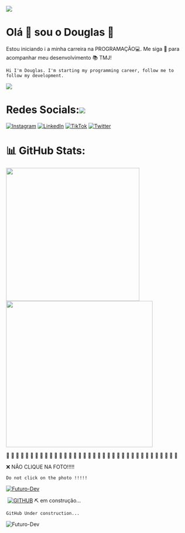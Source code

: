 ![](https://user-images.githubusercontent.com/74038190/225813708-98b745f2-7d22-48cf-9150-083f1b00d6c9.gif)



# Olá 👋  sou o Douglas :boy:



Estou iniciando :information_source: a minha carreira na PROGRAMAÇÂO:computer:. Me siga :sparkling_heart: para acompanhar meu desenvolvimento :books: TMJ!

```
Hi I'm Douglas. I'm starting my programming career, follow me to follow my development.
```



![](https://user-images.githubusercontent.com/74038190/212284158-e840e285-664b-44d7-b79b-e264b5e54825.gif)

# Redes Socials:![](https://user-images.githubusercontent.com/74038190/235294016-6556559a-ed58-4ca6-a4c9-c307cbe0b6b7.gif)

[![Instagram](https://img.shields.io/badge/Instagram-%23E4405F.svg?logo=Instagram&logoColor=white)](https://instagram.com/ziggyfreat) [![LinkedIn](https://img.shields.io/badge/LinkedIn-%230077B5.svg?logo=linkedin&logoColor=white)](https://linkedin.com/in/) [![TikTok](https://img.shields.io/badge/TikTok-%23000000.svg?logo=TikTok&logoColor=white)](https://tiktok.com/@douglasmiguew) [![Twitter](https://img.shields.io/badge/Twitter-%231DA1F2.svg?logo=Twitter&logoColor=white)](https://twitter.com/ziggyfreat) 

# 📊 GitHub Stats:



<img src="https://github-readme-stats-wheat-two-53.vercel.app/api?username=DouglasM1guel&theme=neon&hide_border=false&include_all_commits=false&count_private=false"  width="364px" />                    <img src="https://github-readme-streak-stats.herokuapp.com/?user=DouglasM1guel&theme=neon&hide_border=false"  width="400px" />



 :anger:  :anger:   :anger:  :anger:   :anger:  :anger:  :anger:  :anger:   :anger:   :anger:   :anger:   :anger:   :anger:   :anger:   :anger:    :anger:    :anger:    :anger:    :anger:    :anger:   :anger:   :anger:    :anger:    :anger:   :anger:   :anger:    :anger:  :anger:   :anger:  :anger:   :anger:    :anger:  :anger:  :anger:   :anger:  :anger:  

:x: NÂO CLIQUE NA FOTO!!!!!

```
Do not click on the photo !!!!!
```

[![Futuro-Dev](https://im4.ezgif.com/tmp/ezgif-4-75a192177d.gif)](https://gerarmemes.s3.us-east-2.amazonaws.com/memes/5c6ad96a.webp)





​       [![GITHUB](https://img.shields.io/badge/github-%2324292e.svg?&style=for-the-badge&logo=github&logoColor=white)](https://github.com/DouglasM1guel)       :pick: em construção...

```
GitHub Under construction...
```

![Futuro-Dev](https://user-images.githubusercontent.com/74038190/240885348-491e3e44-11a0-487a-b07b-717f677bbe4a.gif)



